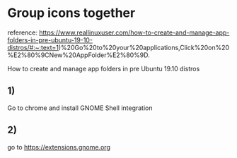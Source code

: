 # Group icons together

reference: https://www.reallinuxuser.com/how-to-create-and-manage-app-folders-in-pre-ubuntu-19-10-distros/#:~:text=1)%20Go%20to%20your%20applications,Click%20on%20%E2%80%9CNew%20AppFolder%E2%80%9D.

How to create and manage app folders in pre Ubuntu 19.10 distros

## 1)

Go to chrome and install GNOME Shell integration

## 2)

go to https://extensions.gnome.org



